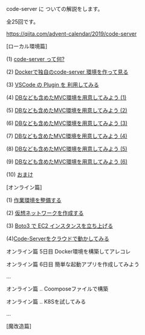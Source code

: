 code-server に ついての解説をします。

全25回です。

https://qiita.com/advent-calendar/2019/code-server

[ローカル環境篇]

(1) [code-server って何?](https://qiita.com/kyorohiro/items/35bab591cd4a6b975c80)

(2) [Dockerで独自のcode-server 環境を作って見る](https://qiita.com/kyorohiro/items/d991f6fbf77a425525c5)

(3) [VSCode の Plugin を 利用してみる](https://qiita.com/kyorohiro/items/11a13d32c8748f3d7002)

(4) [DBなども含めたMVC環境を用意してみよう (1)](https://qiita.com/kyorohiro/items/4ed279dd91e39321ed20)

(5) [DBなども含めたMVC環境を用意してみよう (2)](https://qiita.com/kyorohiro/items/94c75a13ddccc5f39d85)

(6) [DBなども含めたMVC環境を用意してみよう (3)](https://qiita.com/kyorohiro/items/71a8b6ce3cbb9b36019a)

(7) [DBなども含めたMVC環境を用意してみよう (4)](https://qiita.com/kyorohiro/items/106ebb7003072a8dc989)

(8) [DBなども含めたMVC環境を用意してみよう (5)](https://qiita.com/kyorohiro/items/a019e4ab6dcda55896e0)

(9) [DBなども含めたMVC環境を用意してみよう (6)](https://qiita.com/kyorohiro/items/287364f03ed7a88f714e)

(10) [おまけ](https://qiita.com/kyorohiro/items/f96d27bba9fb23c0a097)

[オンライン篇]

(1) [作業環境を整備する](https://qiita.com/kyorohiro/items/603d6ee693fc2300079e)

(2) [仮想ネットワークを作成する](https://qiita.com/kyorohiro/items/6f2452ec2a2fe3640979)

(3) [Boto3 で EC2 インスタンスを立ち上げる](https://qiita.com/kyorohiro/items/32c9b7f9ebfccbeb6ac5)

(4)[Code-Serverをクラウドで動かしてみる](https://qiita.com/kyorohiro/items/3701fc97f61e94c5ba95)

オンライン篇 5日目 Docker環境を構築してアレコレ

オンライン篇 6日目 簡単な起動アプリを作成してみよう

...

オンライン篇 .. Coomposeファイルで構築

オンライン篇 .. K8Sを試してみる

...

[魔改造篇]

